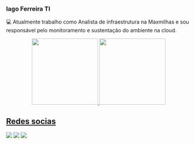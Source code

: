 ### Iago Ferreira TI


:computer:  Atualmente trabalho como Analista de infraestrutura na Maxmilhas e sou responsável pelo monitoramento e sustentação do ambiente na cloud.

<div align="center">
  <a href="https://github.com/iagoferreirati">
  <img height="180em" src="https://github-readme-stats.vercel.app/api?username=iagoferreirati&show_icons=true&theme=dracula&include_all_commits=true&count_private=true"/>
  <img height="180em" src="https://github-readme-stats.vercel.app/api/top-langs/?username=iagoferreirati&layout=compact&langs_count=7&theme=dracula"/>
</div>
  

## Redes socias
  <div> 
  <a href="https://www.youtube.com/channel/UCxdnVqoMYe95iq4ba-Y13BA" target="_blank"><img src="https://img.shields.io/badge/YouTube-FF0000?style=for-the-badge&logo=youtube&logoColor=white" target="_blank"></a>
  <a href="https://www.instagram.com/iagoferreira.ti/" target="_blank"><img src="https://img.shields.io/badge/-Instagram-%23E4405F?style=for-the-badge&logo=instagram&logoColor=white" target="_blank"></a>
  <a href="https://www.linkedin.com/in/iagoferreirati/" target="_blank"><img src="https://img.shields.io/badge/-LinkedIn-%230077B5?style=for-the-badge&logo=linkedin&logoColor=white" target="_blank"></a> 
</div> 
